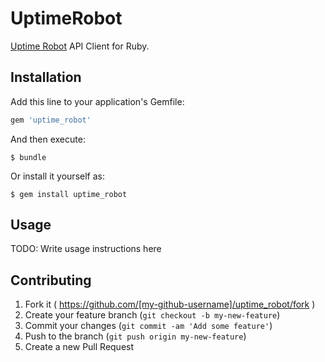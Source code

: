 # UptimeRobot

[Uptime Robot](https://uptimerobot.com/) API Client for Ruby.

## Installation

Add this line to your application's Gemfile:

```ruby
gem 'uptime_robot'
```

And then execute:

    $ bundle

Or install it yourself as:

    $ gem install uptime_robot

## Usage

TODO: Write usage instructions here

## Contributing

1. Fork it ( https://github.com/[my-github-username]/uptime_robot/fork )
2. Create your feature branch (`git checkout -b my-new-feature`)
3. Commit your changes (`git commit -am 'Add some feature'`)
4. Push to the branch (`git push origin my-new-feature`)
5. Create a new Pull Request
